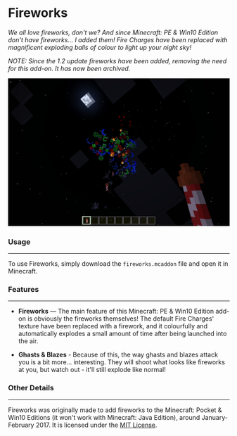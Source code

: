 # Fireworks
*We all love fireworks, don't we? And since Minecraft: PE & Win10 Edition don't have fireworks... I added them! Fire Charges have been replaced with magnificent exploding balls of colour to light up your night sky!*

*NOTE: Since the 1.2 update fireworks have been added, removing the need for this add-on. It has now been archived.*

![screenshot](screenshot.png)

### Usage
----------
To use Fireworks, simply download the `fireworks.mcaddon` file and open it in Minecraft.

### Features
-------------

- **Fireworks** — The main feature of this Minecraft: PE & Win10 Edition add-on is obviously the fireworks themselves! The default Fire Charges' texture have been replaced with a firework, and it colourfully and automatically explodes a small amount of time after being launched into the air.

- **Ghasts & Blazes** - Because of this, the way ghasts and blazes attack you is a bit more... interesting. They will shoot what looks like fireworks at you, but watch out - it'll still explode like normal!

### Other Details
----------------
Fireworks was originally made to add fireworks to the Minecraft: Pocket & Win10 Editions (it won't work with Minecraft: Java Edition), around January-February 2017. It is licensed under the [MIT License](LICENSE).